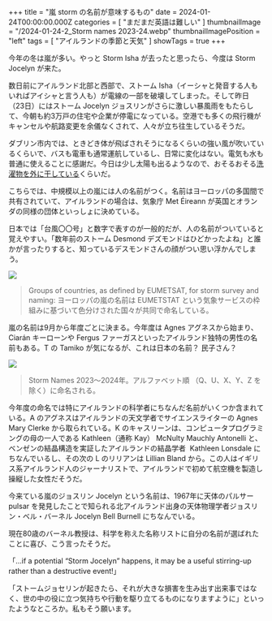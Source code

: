 +++
title = "嵐 storm の名前が意味するもの"
date = 2024-01-24T00:00:00.000Z
categories = [ "まだまだ英語は難しい" ]
thumbnailImage = "/2024-01-24-2_Storm names 2023-24.webp"
thumbnailImagePosition = "left"
tags = [ "アイルランドの季節と天気" ]
showTags = true
+++

今年の冬は嵐が多い。やっと Storm Isha が去ったと思ったら、今度は Storm Jocelyn が来た。

<!--more-->

数日前にアイルランド北部と西部で、ストーム Isha（イーシャと発音する人もいればアイシャと言う人も）が電線の一部を破壊してしまった。そして昨日（23日）にはストーム Jocelyn ジョスリンがさらに激しい暴風雨をもたらして、今朝も約3万戸の住宅や企業が停電になっている。空港でも多くの飛行機がキャンセルや航路変更を余儀なくされて、人々が立ち往生しているそうだ。

ダブリン市内では、ときどき体が飛ばされそうになるくらいの強い風が吹いているくらいで、バスも電車も通常運航しているし、日常に変化はない。電気も水も普通に使えることに感謝だ。今日は少し太陽も出るようなので、おそるおそる[洗濯物を外に干している](https://www.riastra.com/2021/04/%E6%B4%97%E6%BF%AF%E7%89%A9%E3%82%92%E5%A4%96%E3%81%AB%E5%B9%B2%E3%81%99%E5%B9%B8%E3%81%9B/)くらいだ。

こちらでは、中規模以上の嵐には人の名前がつく。名前はヨーロッパの多国間で共有されていて、アイルランドの場合は、気象庁 Met Éireann が英国とオランダの同様の団体といっしょに決めている。

日本では「台風〇〇号」と数字で表すのが一般的だが、人の名前がついていると覚えやすい。「数年前のストーム Desmond デズモンドはひどかったよね」と誰かが言ったりすると、知っているデスモンドさんの顔がつい思い浮かんでしまう。

![](/2024-01-24-1_EUMETNET_groups_for_storm-naming.svg.png)

> Groups of countries, as defined by EUMETSAT, for storm survey and naming: ヨーロッパの嵐の名前は EUMETSTAT という気象サービスの枠組みに基づいて色分けされた国々が共同で命名している。

嵐の名前は9月から年度ごとに決まる。今年度は Agnes アグネスから始まり、Ciarán キーローンや Fergus ファーガスといったアイルランド独特の男性の名前もある。T の Tamiko が気になるが、これは日本の名前？ 民子さん？

![](</2024-01-24-2_Storm names 2023-24.webp>)

> Storm Names 2023～2024年。アルファベット順 （Q、U、X、Y、Z を除く）に命名される。

今年度の命名では特にアイルランドの科学者にちなんだ名前がいくつか含まれている。A のアグネスはアイルランドの天文学者でサイエンスライターの Agnes Mary Clerke から取られている。K のキャスリーンは、コンピュータプログラミングの母の一人である Kathleen（通称 Kay） McNulty Mauchly Antonelli と、ベンゼンの結晶構造を実証したアイルランドの結晶学者  Kathleen Lonsdale にちなんでいるし、その次の L のリリアンは Lillian Bland から。この人はイギリス系アイルランド人のジャーナリストで、アイルランドで初めて航空機を製造し操縦した女性だそうだ。

今来ている嵐のジョスリン Jocelyn という名前は、1967年に天体のパルサー pulsar を発見したことで知られる北アイルランド出身の天体物理学者ジョスリン・ベル・バーネル Jocelyn Bell Burnell にちなんでいる。

現在80歳のバーネル教授は、科学を称えた名称リストに自分の名前が選ばれたことに喜び、こう言ったそうだ。

「...if a potential “Storm Jocelyn” happens, it may be a useful stirring-up rather than a destructive event!」

「ストームジョセリンが起きたら、それが大きな損害を生み出す出来事ではなく、世の中の役に立つ気持ちや行動を駆り立てるものになりますように」といったようなところか。私もそう願います。

